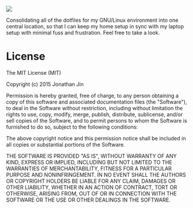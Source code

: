 [![](https://travis-ci.org/jinnovation/dotfiles.svg)](https://travis-ci.org/jinnovation/dotfiles)

Consolidating all of the dotfiles for my GNU/Linux environment into one central
location, so that I can keep my home setup in sync with my laptop setup with
minimal fuss and frustration. Feel free to take a look.

# License
The MIT License (MIT)

Copyright (c) 2015 Jonathan Jin

Permission is hereby granted, free of charge, to any person obtaining a copy
of this software and associated documentation files (the "Software"), to deal
in the Software without restriction, including without limitation the rights
to use, copy, modify, merge, publish, distribute, sublicense, and/or sell
copies of the Software, and to permit persons to whom the Software is
furnished to do so, subject to the following conditions:

The above copyright notice and this permission notice shall be included in
all copies or substantial portions of the Software.

THE SOFTWARE IS PROVIDED "AS IS", WITHOUT WARRANTY OF ANY KIND, EXPRESS OR
IMPLIED, INCLUDING BUT NOT LIMITED TO THE WARRANTIES OF MERCHANTABILITY,
FITNESS FOR A PARTICULAR PURPOSE AND NONINFRINGEMENT. IN NO EVENT SHALL THE
AUTHORS OR COPYRIGHT HOLDERS BE LIABLE FOR ANY CLAIM, DAMAGES OR OTHER
LIABILITY, WHETHER IN AN ACTION OF CONTRACT, TORT OR OTHERWISE, ARISING FROM,
OUT OF OR IN CONNECTION WITH THE SOFTWARE OR THE USE OR OTHER DEALINGS IN
THE SOFTWARE.
